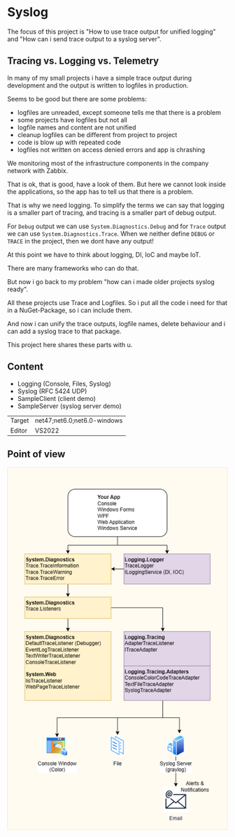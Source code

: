 # Syslog

The focus of this project is "How to use trace output for unified logging" and "How can i send trace output to a syslog server".

## Tracing vs. Logging vs. Telemetry

In many of my small projects i have a simple trace output during development and the output is written to logfiles in production.

Seems to be good but there are some problems:
- logfiles are unreaded, except someone tells me that there is a problem
- some projects have logfiles but not all
- logfile names and content are not unified
- cleanup logfiles can be different from project to project
- code is blow up with repeated code
- logfiles not written on access denied errors and app is chrashing

We monitoring most of the infrastructure components in the company network with Zabbix.

That is ok, that is good, have a look of them. But here we cannot look inside the applications, so the app has to tell us that there is a problem.

That is why we need logging. To simplify the terms we can say that logging is a smaller part of tracing, and tracing is a smaller part of debug output.

For ``Debug`` output we can use `System.Diagnostics.Debug` and for ``Trace`` output we can use `System.Diagnostics.Trace`. When we neither define `DEBUG` or `TRACE` in the project, then we dont have any output!

At this point we have to think about logging, DI, IoC and maybe IoT.

There are many frameworks who can do that.

But now i go back to my problem "how can i made older projects syslog ready".

All these projects use Trace and Logfiles. So i put all the code i need for that in a NuGet-Package, so i can include them.

And now i can unify the trace outputs, logfile names, delete behaviour and i can add a syslog trace to that package.

This project here shares these parts with u.

## Content
- Logging (Console, Files, Syslog)
- Syslog (RFC 5424 UDP)
- SampleClient (client demo)
- SampleServer (syslog server demo)

|||
|-|-|
|Target|net47;net6.0;net6.0-windows|
|Editor|VS2022|

## Point of view

![Overview](./Documents/Images/overview.png)

